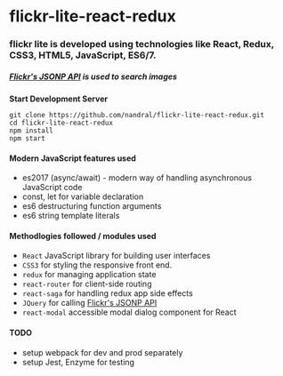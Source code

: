 # flickr-lite-react-redux

### flickr lite is developed using technologies like React, Redux, CSS3, HTML5, JavaScript, ES6/7.


##### [Flickr's JSONP API](https://api.flickr.com/services/feeds/photos_public.gne?format=json) is used to search images

**Start Development Server**
```
git clone https://github.com/nandral/flickr-lite-react-redux.git
cd flickr-lite-react-redux
npm install
npm start
```

#### Modern JavaScript features used

* es2017 (async/await) - modern way of handling asynchronous JavaScript code
* const, let for variable declaration
* es6 destructuring function arguments
* es6 string template literals

#### Methodlogies followed / modules used

* `React`  JavaScript library for building user interfaces
* `CSS3`  for styling the responsive front end.
* `redux` for managing application state
* `react-router` for client-side routing
* `react-saga` for handling redux app side effects
* `JQuery` for calling [Flickr's JSONP API](https://api.flickr.com/services/feeds/photos_public.gne?format=json)
* `react-modal` accessible modal dialog component for React


#### TODO

* setup webpack for dev and prod separately
* setup Jest, Enzyme for testing
